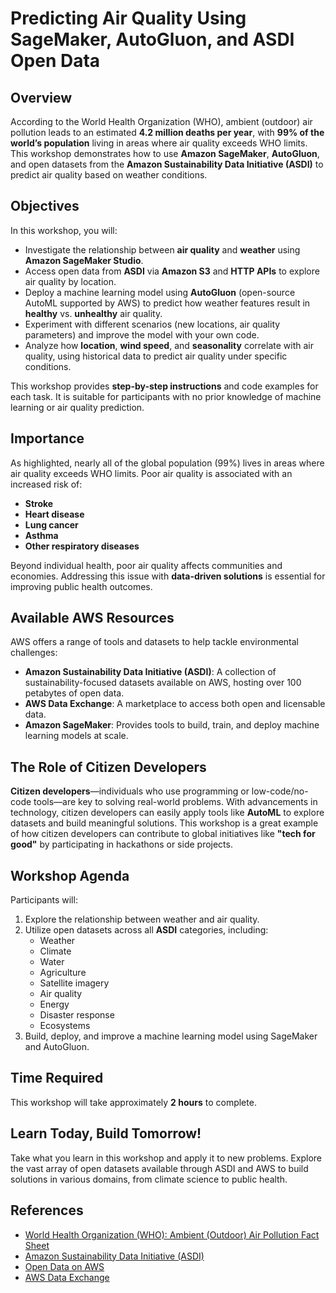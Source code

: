 # Predicting Air Quality Using SageMaker, AutoGluon, and ASDI Open Data

## Overview
According to the World Health Organization (WHO), ambient (outdoor) air pollution leads to an estimated **4.2 million deaths per year**, with **99% of the world’s population** living in areas where air quality exceeds WHO limits. This workshop demonstrates how to use **Amazon SageMaker**, **AutoGluon**, and open datasets from the **Amazon Sustainability Data Initiative (ASDI)** to predict air quality based on weather conditions.

## Objectives
In this workshop, you will:
- Investigate the relationship between **air quality** and **weather** using **Amazon SageMaker Studio**.
- Access open data from **ASDI** via **Amazon S3** and **HTTP APIs** to explore air quality by location.
- Deploy a machine learning model using **AutoGluon** (open-source AutoML supported by AWS) to predict how weather features result in **healthy** vs. **unhealthy** air quality.
- Experiment with different scenarios (new locations, air quality parameters) and improve the model with your own code.
- Analyze how **location**, **wind speed**, and **seasonality** correlate with air quality, using historical data to predict air quality under specific conditions.

This workshop provides **step-by-step instructions** and code examples for each task. It is suitable for participants with no prior knowledge of machine learning or air quality prediction.

## Importance
As highlighted, nearly all of the global population (99%) lives in areas where air quality exceeds WHO limits. Poor air quality is associated with an increased risk of:
- **Stroke**
- **Heart disease**
- **Lung cancer**
- **Asthma**
- **Other respiratory diseases**

Beyond individual health, poor air quality affects communities and economies. Addressing this issue with **data-driven solutions** is essential for improving public health outcomes.

## Available AWS Resources
AWS offers a range of tools and datasets to help tackle environmental challenges:
- **Amazon Sustainability Data Initiative (ASDI)**: A collection of sustainability-focused datasets available on AWS, hosting over 100 petabytes of open data.
- **AWS Data Exchange**: A marketplace to access both open and licensable data.
- **Amazon SageMaker**: Provides tools to build, train, and deploy machine learning models at scale.

## The Role of Citizen Developers
**Citizen developers**—individuals who use programming or low-code/no-code tools—are key to solving real-world problems. With advancements in technology, citizen developers can easily apply tools like **AutoML** to explore datasets and build meaningful solutions. This workshop is a great example of how citizen developers can contribute to global initiatives like **"tech for good"** by participating in hackathons or side projects.

## Workshop Agenda
Participants will:
1. Explore the relationship between weather and air quality.
2. Utilize open datasets across all **ASDI** categories, including:
   - Weather
   - Climate
   - Water
   - Agriculture
   - Satellite imagery
   - Air quality
   - Energy
   - Disaster response
   - Ecosystems
3. Build, deploy, and improve a machine learning model using SageMaker and AutoGluon.

## Time Required
This workshop will take approximately **2 hours** to complete.

## Learn Today, Build Tomorrow!
Take what you learn in this workshop and apply it to new problems. Explore the vast array of open datasets available through ASDI and AWS to build solutions in various domains, from climate science to public health.

## References
- [World Health Organization (WHO): Ambient (Outdoor) Air Pollution Fact Sheet](https://www.who.int/news-room/fact-sheets/detail/ambient-(outdoor)-air-quality-and-health)
- [Amazon Sustainability Data Initiative (ASDI)](https://aws.amazon.com/sustainability/data-initiative/)
- [Open Data on AWS](https://registry.opendata.aws/)
- [AWS Data Exchange](https://aws.amazon.com/data-exchange/)
